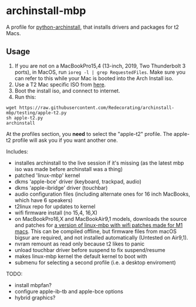 # archinstall-mbp

A profile for [python-archinstall](https://github.com/archlinux/archinstall), that installs drivers and packages for t2 Macs.

## Usage
1. If you are not on a MacBookPro15,4 (13-inch, 2019, Two Thunderbolt 3 ports), in MacOS, run `ioreg -l | grep RequestedFiles`. Make sure you can refer to this while your Mac is booted into the Arch Install iso.
2. Use a T2 Mac specific ISO from [here](https://dl.t2linux.org/archlinux/iso/index.html).
3. Boot the install iso, and connect to internet.
4. Run this:
```shell
wget https://raw.githubusercontent.com/Redecorating/archinstall-mbp/testing/apple-t2.py
sh apple-t2.py
archinstall
```

At the profiles section, you **need** to select the "apple-t2" profile. The apple-t2 profile will ask you if you want another one.

Includes:
-	installes archinstall to the live session if it's missing (as the latest mbp iso was made before archinstall was a thing)
-	patched 'linux-mbp' kernel
-	dkms 'apple-bce' driver (keyboard, trackpad, audio) 
-	dkms 'apple-ibridge' driver (touchbar)
-	audio configuration files (including alternate ones for 16 inch MacBooks, which have 6 speakers)
-	t2linux repo for updates to kernel
-	wifi firmware install (no 15,4, 16,X)
-	on MacBookPro16,X and MacBookAir9,1 models, downloads the source and patches for [a version of linux-mbp with wifi patches made for M1 macs](https://github.com/jamlam/mbp-16.1-linux-wifi). This can be compiled offline, but firmware files from macOS bigsur are required, and not installed automatically (Untested on Air9,1).
-	nvram remount as read only because t2 likes to panic
-	unload touchbar driver before suspend to fix suspend/resume
-	makes linux-mbp kernel the default kernel to boot with
-	submenu for selecting a second profile (i.e. a desktop enviroment)

TODO:
-	install mbpfan?
-	configure apple-ib-tb and apple-bce options
-	hybrid graphics?
